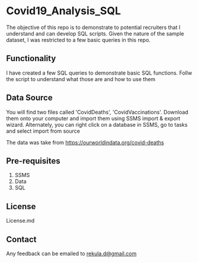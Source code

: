 # Covid19_Analysis_SQL

The objective of this repo is to demonstrate to potential recruiters that I understand and can develop SQL scripts. Given the nature of the sample dataset, I was restricted to a few basic queries in this repo.

## Functionality

I have created a few SQL queries to demonstrate basic SQL functions. Follw the script to understand what those are and how to use them

## Data Source

You will find two files called 'CovidDeaths', 'CovidVaccinations'. Download them onto your computer and import them using SSMS import & export wizard. Alternately, you can right click on a database in SSMS, go to tasks and select import from source

The data was take from https://ourworldindata.org/covid-deaths 

## Pre-requisites

1. SSMS
2. Data
3. SQL


## License

License.md

## Contact

Any feedback can be emailed to rekula.d@gmail.com

